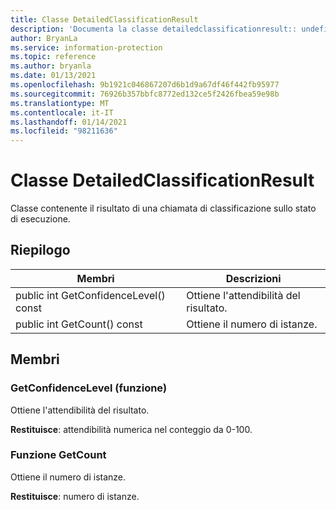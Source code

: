 ```yaml
---
title: Classe DetailedClassificationResult
description: 'Documenta la classe detailedclassificationresult:: undefined di Microsoft Information Protection (MIP) SDK.'
author: BryanLa
ms.service: information-protection
ms.topic: reference
ms.author: bryanla
ms.date: 01/13/2021
ms.openlocfilehash: 9b1921c046867207d6b1d9a67df46f442fb95977
ms.sourcegitcommit: 76926b357bbfc8772ed132ce5f2426fbea59e98b
ms.translationtype: MT
ms.contentlocale: it-IT
ms.lasthandoff: 01/14/2021
ms.locfileid: "98211636"
---
```

# <a name="class-detailedclassificationresult"></a>Classe DetailedClassificationResult 
Classe contenente il risultato di una chiamata di classificazione sullo stato di esecuzione.
  
## <a name="summary"></a>Riepilogo
 Membri                        | Descrizioni                                
--------------------------------|---------------------------------------------
public int GetConfidenceLevel() const  |  Ottiene l'attendibilità del risultato.
public int GetCount() const  |  Ottiene il numero di istanze.
  
## <a name="members"></a>Membri
  
### <a name="getconfidencelevel-function"></a>GetConfidenceLevel (funzione)
Ottiene l'attendibilità del risultato.

  
**Restituisce**: attendibilità numerica nel conteggio da 0-100.
  
### <a name="getcount-function"></a>Funzione GetCount
Ottiene il numero di istanze.

  
**Restituisce**: numero di istanze.